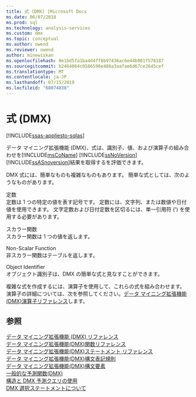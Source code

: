 ```yaml
---
title: 式 (DMX) |Microsoft Docs
ms.date: 06/07/2018
ms.prod: sql
ms.technology: analysis-services
ms.custom: dmx
ms.topic: conceptual
ms.author: owend
ms.reviewer: owend
author: minewiskan
ms.openlocfilehash: 0e1bd5fa1ba4d4ff8b97436ac6e44b901f578187
ms.sourcegitcommit: b2464064c0566590e486a3aafae6d67ce2645cef
ms.translationtype: MT
ms.contentlocale: ja-JP
ms.lasthandoff: 07/15/2019
ms.locfileid: "68074838"
---
```

# <a name="expressions-dmx"></a>式 (DMX)
[!INCLUDE[ssas-appliesto-sqlas](../includes/ssas-appliesto-sqlas.md)]

  データ マイニング拡張機能 (DMX)、式は、識別子、値、および演算子の組み合わせを[!INCLUDE[msCoName](../includes/msconame-md.md)] [!INCLUDE[ssNoVersion](../includes/ssnoversion-md.md)] [!INCLUDE[ssASnoversion](../includes/ssasnoversion-md.md)]結果を取得するを評価できます。  
  
 DMX 式には、簡単なものも複雑なものもあります。 簡単な式としては、次のようなものがあります。  
  
 定数  
 定数は 1 つの特定の値を表す記号です。 定数には、文字列、または数値や日付値を使用できます。 文字定数および日付定数を区切るには、単一引用符 (') を使用する必要があります。  
  
 スカラー関数  
 スカラー関数は 1 つの値を返します。  
  
 Non-Scalar Function  
 非スカラー関数はテーブルを返します。  
  
 Object Identifier  
 オブジェクト識別子は、DMX の簡単な式と見なすことができます。  
  
 複雑な式を作成するには、演算子を使用して、これらの式を組み合わせます。 演算子の詳細については、次を参照してください。[データ マイニング拡張機能&#40;DMX&#41;演算子リファレンス](../dmx/data-mining-extensions-dmx-operator-reference.md)します。  
  
## <a name="see-also"></a>参照  
 [データ マイニング拡張機能 &#40;DMX&#41; リファレンス](../dmx/data-mining-extensions-dmx-reference.md)   
 [データ マイニング拡張機能&#40;DMX&#41;関数リファレンス](../dmx/data-mining-extensions-dmx-function-reference.md)   
 [データ マイニング拡張機能&#40;DMX&#41;ステートメント リファレンス](../dmx/data-mining-extensions-dmx-statements.md)   
 [データ マイニング拡張機能&#40;DMX&#41;構文表記規則](../dmx/data-mining-extensions-dmx-syntax-conventions.md)   
 [データ マイニング拡張機能&#40;DMX&#41;構文要素](../dmx/data-mining-extensions-dmx-syntax-elements.md)   
 [一般的な予測関数&#40;DMX&#41;](../dmx/general-prediction-functions-dmx.md)   
 [構造と DMX 予測クエリの使用](../dmx/structure-and-usage-of-dmx-prediction-queries.md)   
 [DMX 選択ステートメントについて](../dmx/understanding-the-dmx-select-statement.md)  
  
  
